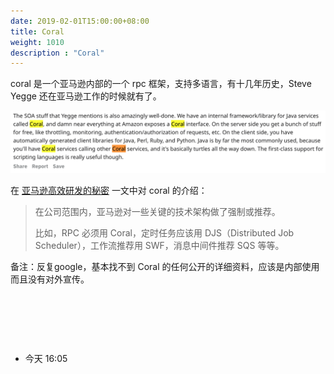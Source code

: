 ```yaml
---
date: 2019-02-01T15:00:00+08:00
title: Coral
weight: 1010
description : "Coral"
---
```


coral 是一个亚马逊内部的一个 rpc 框架，支持多语言，有十几年历史，Steve Yegge 还在亚马逊工作的时候就有了。

![](images/coral.png)

在 [亚马逊高效研发的秘密](https://mp.weixin.qq.com/s/bd8ODr2FdhL3TOrmyhGIOw) 一文中对  coral 的介绍：

> 在公司范围内，亚马逊对一些关键的技术架构做了强制或推荐。
> 
> 比如，RPC 必须用 Coral，定时任务应该用 DJS（Distributed Job Scheduler），工作流推荐用 SWF，消息中间件推荐 SQS 等等。

备注：反复google，基本找不到 Coral 的任何公开的详细资料，应该是内部使用而且没有对外宣传。

​		

​		

​		

- 今天 16:05

